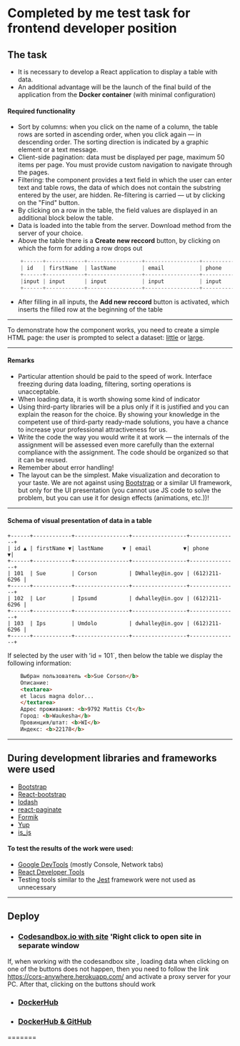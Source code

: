 # Completed by me test task for frontend developer position

## The task

- It is necessary to develop a React application to display a table with data.
- An additional advantage will be the launch of the final build of the application from the __Docker container__ (with minimal configuration)

#### Required functionality

- Sort by columns: when you click on the name of a column, the table rows are sorted in ascending order, when you click again &mdash; in descending order. The sorting direction is indicated by a graphic element or a text message.
- Client-side pagination: data must be displayed per page, maximum 50 items per page. You must provide custom navigation to navigate through the pages.
- Filtering: the component provides a text field in which the user can enter text and table rows, the data of which does not contain the substring entered by the user, are hidden. Re-filtering is carried &mdash; ut by clicking on the "Find" button.
- By clicking on a row in the table, the field values ​​are displayed in an additional block below the table.
- Data is loaded into the table from the server. Download method from the server of your choice.
- Above the table there is a __Create new reccord__ button, by clicking on which the form for adding a row drops out

```js
	+------+------------+-----------------+-----------------+---------------+
	| id   | firstName  | lastName        | email           | phone         |
	+------+------------+-----------------+-----------------+---------------+
	|input | input      | input           | input           | input         |
	+------+------------+-----------------+-----------------+---------------+
```

- After filling in all inputs, the __Add new reccord__ button is activated, which inserts the filled row at the beginning of the table
  
---

To demonstrate how the component works, you need to create a simple HTML page:
the user is prompted to select a dataset: [little](http://www.filltext.com/?rows=32&id={number|1000}&firstName={firstName}&lastName={lastName}&email={email}&phone={phone|(xxx)xxx-xx-xx}&address={addressObject}&description={lorem|32}) or [large](http://www.filltext.com/?rows=1000&id={number|1000}&firstName={firstName}&delay=3&lastName={lastName}&email={email}&phone={phone|(xxx)xxx-xx-xx}&address={addressObject}&description={lorem|32}). 

---

#### Remarks

- Particular attention should be paid to the speed of work. Interface freezing during data loading, filtering, sorting operations is unacceptable.
- When loading data, it is worth showing some kind of indicator
- Using third-party libraries will be a plus only if it is justified and you can explain the reason for the choice. By showing your knowledge in the competent use of third-party ready-made solutions, you have a chance to increase your professional attractiveness for us.
- Write the code the way you would write it at work &mdash; the internals of the assignment will be assessed even more carefully than the external compliance with the assignment. The code should be organized so that it can be reused.
- Remember about error handling!
- The layout can be the simplest. Make visualization and decoration to your taste. We are not against using [Bootstrap](http://getbootstrap.com/) or a similar UI framework, but only for the UI presentation (you cannot use JS code to solve the problem, but you can use it for design effects (animations, etc.))!

---

#### Schema of visual presentation of data in a table

```
+------+------------+-----------------+-----------------+---------------+
| id ▲ | firstName ▼| lastName      ▼ | email          ▼| phone        ▼|
+------+------------+-----------------+-----------------+---------------+
| 101  | Sue        | Corson          | DWhalley@in.gov | (612)211-6296 |
+------+------------+-----------------+-----------------+---------------+
| 102  | Lor        | Ipsumd          | dwhalley@in.gov | (612)211-6296 |
+------+------------+-----------------+-----------------+---------------+
| 103  | Ips        | Umdolo          | dwhalley@in.gov | (612)211-6296 |
+------+------------+-----------------+-----------------+---------------+
```

If selected by the user with ʻid = 101`, then below the table we display the following information:

```html
	Выбран пользователь <b>Sue Corson</b>
	Описание:
	<textarea>
	et lacus magna dolor...
	</textarea>
	Адрес проживания: <b>9792 Mattis Ct</b>
	Город: <b>Waukesha</b>
	Провинция/штат: <b>WI</b>
	Индекс: <b>22178</b>
```

---

## During development libraries and frameworks were used

- [Bootstrap](https://getbootstrap.com/)
- [React-bootstrap](https://react-bootstrap.github.io/)
- [lodash](https://lodash.com/)
- [react-paginate](https://www.npmjs.com/package/react-paginate)
- [Formik](https://formik.org/)
- [Yup](https://github.com/jquense/yup#stringemailmessage-string--function-schema)
- [is_js](https://www.npmjs.com/package/is_js)


#### To test the results of the work were used:

- [Google DevTools](https://developers.google.com/web/tools/chrome-devtools) (mostly Console, Network tabs)
- [React Developer Tools](https://chrome.google.com/webstore/detail/react-developer-tools/fmkadmapgofadopljbjfkapdkoienihi?hl=ru)
- Testing tools similar to the [Jest](https://jestjs.io/) framework were not used as unnecessary

---

## Deploy

- ###  [Codesandbox.io with site](https://codesandbox.io/s/musing-kapitsa-g7hsu) 'Right click to open site in separate window

If, when working with the codesandbox site , loading data when clicking on one of the buttons does not happen, then you need to follow the link https://cors-anywhere.herokuapp.com/ and activate a proxy server for your PC.
After that, clicking on the buttons should work

- ### [DockerHub](https://hub.docker.com/r/sxidsvit/react-table)
- ### [DockerHub & GitHub](https://hub.docker.com/r/sxidsvit/react-table-git)
=======
